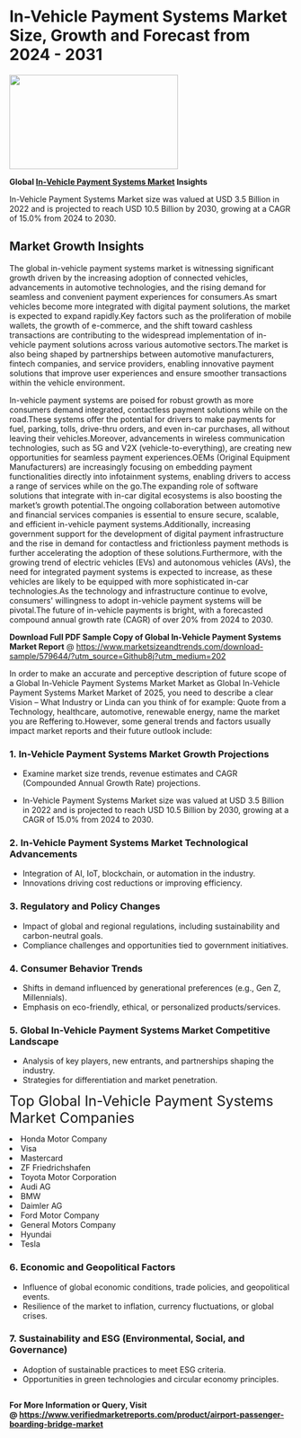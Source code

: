 <H1>In-Vehicle Payment Systems Market Size, Growth and Forecast from 2024 - 2031</H1><img class="aligncenter size-medium wp-image-584254" src="https://thirdeyenews.in/wp-content/uploads/2024/09/Global-Market-Research-300x168.jpeg" alt="" width="300" height="168" /><p><strong>Global&nbsp;<a href="https://www.marketsizeandtrends.com/download-sample/579644/?utm_source=Github8j?utm_medium=202">In-Vehicle Payment Systems Market</a> Insights</strong></p><p>In-Vehicle Payment Systems Market size was valued at USD 3.5 Billion in 2022 and is projected to reach USD 10.5 Billion by 2030, growing at a CAGR of 15.0% from 2024 to 2030.</p><p><h2>Market Growth Insights</h2> <p>The global in-vehicle payment systems market is witnessing significant growth driven by the increasing adoption of connected vehicles, advancements in automotive technologies, and the rising demand for seamless and convenient payment experiences for consumers.As smart vehicles become more integrated with digital payment solutions, the market is expected to expand rapidly.Key factors such as the proliferation of mobile wallets, the growth of e-commerce, and the shift toward cashless transactions are contributing to the widespread implementation of in-vehicle payment solutions across various automotive sectors.The market is also being shaped by partnerships between automotive manufacturers, fintech companies, and service providers, enabling innovative payment solutions that improve user experiences and ensure smoother transactions within the vehicle environment.</p> <p>In-vehicle payment systems are poised for robust growth as more consumers demand integrated, contactless payment solutions while on the road.These systems offer the potential for drivers to make payments for fuel, parking, tolls, drive-thru orders, and even in-car purchases, all without leaving their vehicles.Moreover, advancements in wireless communication technologies, such as 5G and V2X (vehicle-to-everything), are creating new opportunities for seamless payment experiences.OEMs (Original Equipment Manufacturers) are increasingly focusing on embedding payment functionalities directly into infotainment systems, enabling drivers to access a range of services while on the go.The expanding role of software solutions that integrate with in-car digital ecosystems is also boosting the market’s growth potential.The ongoing collaboration between automotive and financial services companies is essential to ensure secure, scalable, and efficient in-vehicle payment systems.Additionally, increasing government support for the development of digital payment infrastructure and the rise in demand for contactless and frictionless payment methods is further accelerating the adoption of these solutions.Furthermore, with the growing trend of electric vehicles (EVs) and autonomous vehicles (AVs), the need for integrated payment systems is expected to increase, as these vehicles are likely to be equipped with more sophisticated in-car technologies.As the technology and infrastructure continue to evolve, consumers' willingness to adopt in-vehicle payment systems will be pivotal.The future of in-vehicle payments is bright, with a forecasted compound annual growth rate (CAGR) of over 20% from 2024 to 2030.<p><span class=""><strong>Download Full PDF Sample Copy of Global In-Vehicle Payment Systems Market Report</strong> @ <a href="https://www.marketsizeandtrends.com/download-sample/579644/?utm_source=Github8j?utm_medium=202" target="_blank">https://www.marketsizeandtrends.com/download-sample/579644/?utm_source=Github8j?utm_medium=202</a></span></p><p>In order to make an accurate and perceptive description of future scope of a Global&nbsp;In-Vehicle Payment Systems Market Market as Global&nbsp;In-Vehicle Payment Systems Market Market of 2025, you need to describe a clear Vision &ndash; What Industry or Linda can you think of for example: Quote from a Technology, healthcare, automotive, renewable energy, name the market you are Reffering to.However, some general trends and factors usually impact market reports and their future outlook include:</p><h3>1.&nbsp;<strong>In-Vehicle Payment Systems Market Growth Projections</strong></h3><ul><li>Examine market size trends, revenue estimates and CAGR (Compounded Annual Growth Rate) projections.</li><li><p>In-Vehicle Payment Systems Market size was valued at USD 3.5 Billion in 2022 and is projected to reach USD 10.5 Billion by 2030, growing at a CAGR of 15.0% from 2024 to 2030.</p></li></ul><h3>2.&nbsp;<strong>In-Vehicle Payment Systems Market Technological Advancements</strong></h3><ul><li>Integration of AI, IoT, blockchain, or automation in the industry.</li><li>Innovations driving cost reductions or improving efficiency.</li></ul><h3>3.&nbsp;<strong>Regulatory and Policy Changes</strong></h3><ul><li>Impact of global and regional regulations, including sustainability and carbon-neutral goals.</li><li>Compliance challenges and opportunities tied to government initiatives.</li></ul><h3>4.&nbsp;<strong>Consumer Behavior Trends</strong></h3><ul><li>Shifts in demand influenced by generational preferences (e.g., Gen Z, Millennials).</li><li>Emphasis on eco-friendly, ethical, or personalized products/services.</li></ul><h3>5.&nbsp;<strong>Global In-Vehicle Payment Systems Market Competitive Landscape</strong></h3><ul><li>Analysis of key players, new entrants, and partnerships shaping the industry.</li><li>Strategies for differentiation and market penetration.</li></ul><p data-pm-slice="1 1 []"><span style="color: inherit; font-family: inherit; font-size: 25px;">Top Global In-Vehicle Payment Systems Market Companies</span></p><div class="" data-test-id=""><p><li>Honda Motor Company</li><li> Visa</li><li> Mastercard</li><li> ZF Friedrichshafen</li><li> Toyota Motor Corporation</li><li> Audi AG</li><li> BMW</li><li> Daimler AG</li><li> Ford Motor Company</li><li> General Motors Company</li><li> Hyundai</li><li> Tesla</li></p></div><h3>6.&nbsp;<strong>Economic and Geopolitical Factors</strong></h3><ul><li>Influence of global economic conditions, trade policies, and geopolitical events.</li><li>Resilience of the market to inflation, currency fluctuations, or global crises.</li></ul><h3>7.&nbsp;<strong>Sustainability and ESG (Environmental, Social, and Governance)</strong></h3><ul><li>Adoption of sustainable practices to meet ESG criteria.</li><li>Opportunities in green technologies and circular economy principles.</li></ul><h2><strong style="font-size: 14px;">For More Information or Query, Visit @&nbsp;</strong><a style="background-color: #ffffff; font-size: 14px;" href="https://www.marketsizeandtrends.com/report/in-vehicle-payment-systems-market/" target="_blank">https://www.verifiedmarketreports.com/product/airport-passenger-boarding-bridge-market</a></h2>